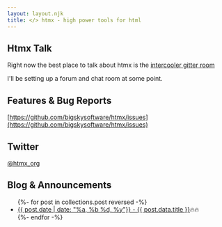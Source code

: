 ```yaml
---
layout: layout.njk
title: </> htmx - high power tools for html
---
```


## Htmx Talk

Right now the best place to talk about htmx is the [intercooler gitter room](https://gitter.im/intercooler-js/Lobby)

I'll be setting up a forum and chat room at some point.

## Features & Bug Reports

[https://github.com/bigskysoftware/htmx/issues](https://github.com/bigskysoftware/htmx/issues)

## Twitter

[@htmx_org](https://twitter.com/htmx_org)

## Blog & Announcements
<div>
<ul> 
{%- for post in collections.post reversed -%}
  <li><a href="{{ post.url  }}">{{ post.date | date: "%a, %b %d, %y"}} - {{ post.data.title }}</a>🔥🔥</li>
{%- endfor -%}
</ul>
</div>



